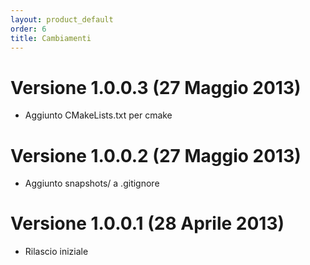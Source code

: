 ```yaml
---
layout: product_default
order: 6
title: Cambiamenti
---
```

# Versione 1.0.0.3 (27 Maggio 2013)

* Aggiunto CMakeLists.txt per cmake

# Versione 1.0.0.2 (27 Maggio 2013)

* Aggiunto snapshots/ a .gitignore

# Versione 1.0.0.1 (28 Aprile 2013)

* Rilascio iniziale